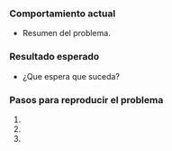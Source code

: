 <!--

PASOS PARA REGISTRAR UN ISSUE
__________________________________

1) Seleccionar el proyecto al que pertenece el issue (CITAS, RUP, MPI)
2) Seleccionar un label de identificación (bug, feature, enhancement, etc.) 
3) Asignar revisores que sean miembros del equipo responsable de solucionar el issue
4) Completar las siguientes secciones:

-->
### Comportamiento actual
* Resumen del problema.

### Resultado esperado 
* ¿Que espera que suceda?

### Pasos para reproducir el problema 
1. 
2. 
3. 


<!-- Agregar captura de pantalla, si fuera relevante  -->

<!-- Código relevante 
  ```
  (pegar código aquí)  
  ``` 
-->
